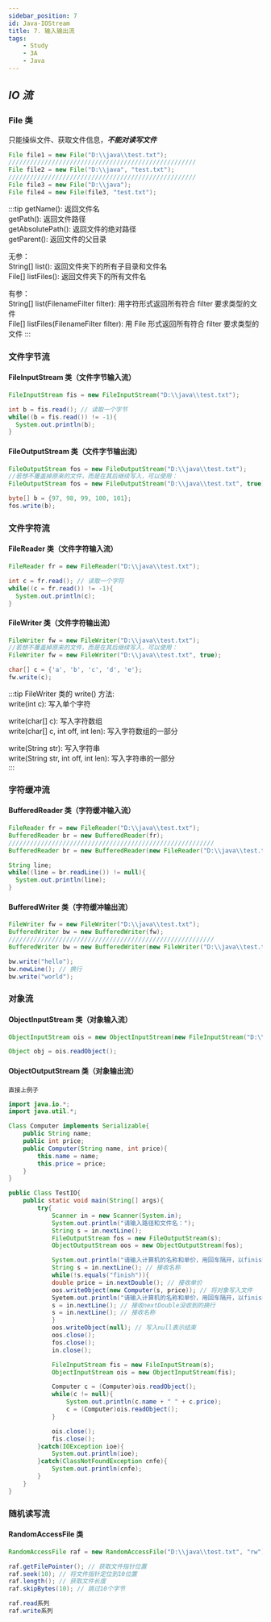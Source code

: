 ```yaml
---
sidebar_position: 7
id: Java-IOStream
title: 7. 输入输出流
tags:
    - Study
    - 3A
    - Java
---
```


## _IO 流_

### File 类

只能操纵文件、获取文件信息，**_不能对读写文件_**

```java
File file1 = new File("D:\\java\\test.txt");
////////////////////////////////////////////////////
File file2 = new File("D:\\java", "test.txt");
////////////////////////////////////////////////////
File file3 = new File("D:\\java");
File file4 = new File(file3, "test.txt");
```

:::tip
getName(): 返回文件名  
getPath(): 返回文件路径  
getAbsolutePath(): 返回文件的绝对路径  
getParent(): 返回文件的父目录

无参：  
String[] list(): 返回文件夹下的所有子目录和文件名  
File[] listFiles(): 返回文件夹下的所有文件名

有参：  
String[] list(FilenameFilter filter): 用字符形式返回所有符合 filter 要求类型的文件  
File[] listFiles(FilenameFilter filter): 用 File 形式返回所有符合 filter 要求类型的文件
:::

### 文件字节流

#### FileInputStream 类（文件字节输入流）

```java
FileInputStream fis = new FileInputStream("D:\\java\\test.txt");

int b = fis.read(); // 读取一个字节
while((b = fis.read()) != -1){
  System.out.println(b);
}
```

#### FileOutputStream 类（文件字节输出流）

```java
FileOutputStream fos = new FileOutputStream("D:\\java\\test.txt");
//若想不覆盖掉原来的文件，而是在其后继续写入，可以使用：
FileOutputStream fos = new FileOutputStream("D:\\java\\test.txt", true);

byte[] b = {97, 98, 99, 100, 101};
fos.write(b);
```

### 文件字符流

#### FileReader 类（文件字符输入流）

```java
FileReader fr = new FileReader("D:\\java\\test.txt");

int c = fr.read(); // 读取一个字符
while((c = fr.read()) != -1){
  System.out.println(c);
}
```

#### FileWriter 类（文件字符输出流）

```java
FileWriter fw = new FileWriter("D:\\java\\test.txt");
//若想不覆盖掉原来的文件，而是在其后继续写入，可以使用：
FileWriter fw = new FileWriter("D:\\java\\test.txt", true);

char[] c = {'a', 'b', 'c', 'd', 'e'};
fw.write(c);
```

:::tip
FileWriter 类的 write() 方法:  
write(int c): 写入单个字符

write(char[] c): 写入字符数组  
write(char[] c, int off, int len): 写入字符数组的一部分

write(String str): 写入字符串  
write(String str, int off, int len): 写入字符串的一部分  
:::

### 字符缓冲流

#### BufferedReader 类（字符缓冲输入流）

```java
FileReader fr = new FileReader("D:\\java\\test.txt");
BufferedReader br = new BufferedReader(fr);
/////////////////////////////////////////////////////////
BufferedReader br = new BufferedReader(new FileReader("D:\\java\\test.txt"));

String line;
while((line = br.readLine()) != null){
  System.out.println(line);
}
```

#### BufferedWriter 类（字符缓冲输出流）

```java
FileWriter fw = new FileWriter("D:\\java\\test.txt");
BufferedWriter bw = new BufferedWriter(fw);
/////////////////////////////////////////////////////////
BufferedWriter bw = new BufferedWriter(new FileWriter("D:\\java\\test.txt"));

bw.write("hello");
bw.newLine(); // 换行
bw.write("world");
```

### 对象流

#### ObjectInputStream 类（对象输入流）

```java
ObjectInputStream ois = new ObjectInputStream(new FileInputStream("D:\\java\\test.txt"));

Object obj = ois.readObject();
```

#### ObjectOutputStream 类（对象输出流）

`直接上例子`

```java
import java.io.*;
import java.util.*;

Class Computer implements Serializable{
    public String name;
    public int price;
    public Computer(String name, int price){
        this.name = name;
        this.price = price;
    }
}

public Class TestIO{
    public static void main(String[] args){
        try{
            Scanner in = new Scanner(System.in);
            System.out.println("请输入路径和文件名：");
            String s = in.nextLine();
            FileOutputStream fos = new FileOutputStream(s);
            ObjectOutputStream oos = new ObjectOutputStream(fos);

            System.out.println("请输入计算机的名称和单价，用回车隔开，以finish结束：");
            String s = in.nextLine(); // 接收名称
            while(!s.equals("finish")){
            double price = in.nextDouble(); // 接收单价
            oos.writeObject(new Computer(s, price)); // 将对象写入文件
            Syetem.out.println("请输入计算机的名称和单价，用回车隔开，以finish结束：");
            s = in.nextLine(); // 接收nextDouble没收到的换行
            s = in.nextLine(); // 接收名称
            }
            oos.writeObject(null); // 写入null表示结束
            oos.close();
            fos.close();
            in.close();

            FileInputStream fis = new FileInputStream(s);
            ObjectInputStream ois = new ObjectInputStream(fis);

            Computer c = (Computer)ois.readObject();
            while(c != null){
                System.out.println(c.name + " " + c.price);
                c = (Computer)ois.readObject();
            }

            ois.close();
            fis.close();
        }catch(IOException ioe){
            System.out.println(ioe);
        }catch(ClassNotFoundException cnfe){
            System.out.println(cnfe);
        }
    }
}
```

### 随机读写流

#### RandomAccessFile 类

```java
RandomAccessFile raf = new RandomAccessFile("D:\\java\\test.txt", "rw");

raf.getFilePointer(); // 获取文件指针位置
raf.seek(10); // 将文件指针定位到10位置
raf.length(); // 获取文件长度
raf.skipBytes(10); // 跳过10个字节

raf.read系列
raf.write系列
```
